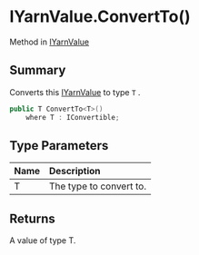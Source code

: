 # IYarnValue.ConvertTo()

Method in [IYarnValue](/docs/api/csharp/yarn.iyarnvalue.md)

## Summary


Converts this  [IYarnValue](yarn.iyarnvalue.md)  to type  `T` .


```csharp
public T ConvertTo<T>()
    where T : IConvertible;
```

## Type Parameters

|Name|Description|
|:---|:---|
|T|The type to convert to.|

## Returns

A value of type T.

